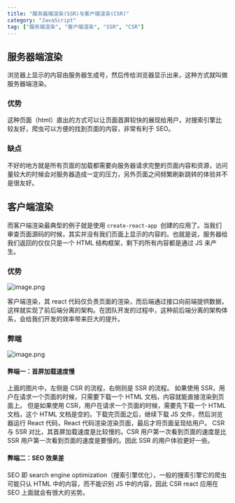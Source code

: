 ```yaml
---
title: "服务器端渲染(SSR)与客户端渲染(CSR)"
category: "JavaScript"
tag: ["服务端渲染", "客户端渲染", "SSR", "CSR"]
---
```


## 服务器端渲染

浏览器上显示的内容由服务器生成号，然后传给浏览器显示出来，这种方式就叫做服务器端渲染。

### 优势

这种页面（html）直出的方式可以让页面首屏较快的展现给用户，对搜索引擎比较友好，爬虫可以方便的找到页面的内容，非常有利于 SEO。

### 缺点

不好的地方就是所有页面的加载都需要向服务器请求完整的页面内容和资源，访问量较大的时候会对服务器造成一定的压力，另外页面之间频繁刷新跳转的体验并不是很友好。

## 客户端渲染

而客户端渲染最典型的例子就是使用 `create-react-app`  创建的应用了。当我们审查页面源码的时候，其实并没有我们页面上显示的内容的。也就是说，服务器给我们返回的仅仅只是一个 HTML 结构框架，剩下的所有内容都是通过 JS 来产生。

### 优势

![image.png](http://images.luohuidong.cn/2020-08-18-1.png)

客户端渲染，其 react 代码仅负责页面的渲染，而后端通过接口向前端提供数据，这样就实现了前后端分离的架构。在团队开发的过程中，这种前后端分离的架构体系，会给我们开发的效率带来巨大的提升。

### 弊端

![image.png](http://images.luohuidong.cn/2020-08-18-2.png)

#### 弊端一：首屏加载速度慢

上面的图片中，左侧是 CSR 的流程，右侧则是 SSR 的流程。
如果使用 SSR，用户在请求一个页面的时候，只需要下载一个 HTML 文档，内容就能直接渲染到页面上。
但是如果使用 CSR，用户在请求一个页面的时候，需要先下载一个 HTML 文档，这个 HTML 文档是空的。下载完页面之后，继续下载 JS 文件，然后浏览器运行 React 代码，React 代码渲染渲染页面，最后才将页面呈现给用户。
CSR 与 SSR 对比，其首屏加载速度是比较慢的。CSR 用户第一次看到页面的速度是比 SSR 用户第一次看到页面的速度是要慢的。因此 SSR 的用户体验更好一些。

#### 弊端二：SEO 效果差

SEO 即 search engine optimization（搜索引擎优化），一般的搜索引擎它的爬虫可能只认 HTML 中的内容，而不能识别 JS 中的内容，因此 CSR react 应用在 SEO 上面就会有很大的劣势。
